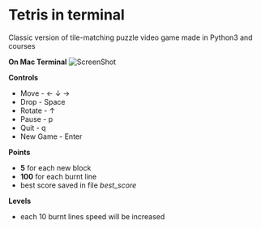 # Tetris in terminal

Classic version of tile-matching puzzle video game made in Python3 and
courses


**On Mac Terminal**
![ScreenShot](https://raw.githubusercontent.com/shkolovy/tetris-terminal/master/screenshots/game.png)

**Controls**
- Move     - ← ↓ →
- Drop     - Space
- Rotate   - ↑
- Pause    - p
- Quit     - q
- New Game - Enter

**Points**
- **5** for each new block
- **100** for each burnt line
- best score saved in file *best_score*

**Levels**
- each 10 burnt lines speed will be increased

